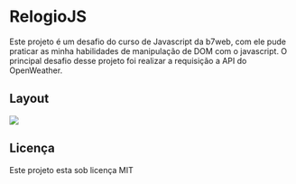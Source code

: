 # RelogioJS


<p>
Este projeto é um desafio do curso de Javascript da b7web, com ele pude praticar as minha habilidades de manipulação de DOM com o javascript. O principal desafio desse projeto foi realizar a requisição a API do OpenWeather.
</p>

## Layout 

<img src="Desing/design.png">


## Licença

<p> Este projeto esta sob licença MIT </p>
